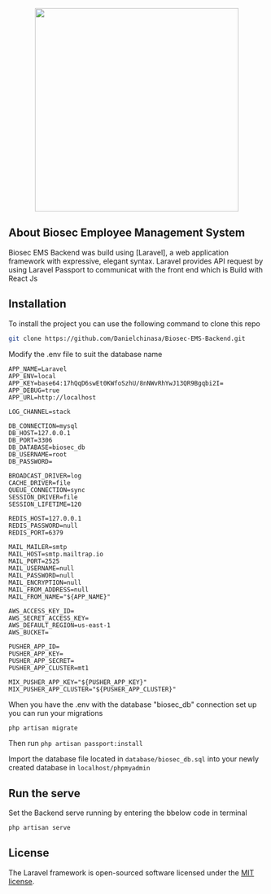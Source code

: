 <p align="center"><a href="https://laravel.com" target="_blank"><img src="https://raw.githubusercontent.com/laravel/art/master/logo-lockup/5%20SVG/2%20CMYK/1%20Full%20Color/laravel-logolockup-cmyk-red.svg" width="400"></a></p>

## About Biosec Employee Management System

Biosec EMS Backend was build using [Laravel], a web application framework with expressive, elegant syntax.
Laravel provides API request by using Laravel Passport to communicat with the front end which is Build with React Js

## Installation

To install the project you can use the following command to clone this repo

```bash
git clone https://github.com/Danielchinasa/Biosec-EMS-Backend.git
```

Modify the .env file to suit the database name

```
APP_NAME=Laravel
APP_ENV=local
APP_KEY=base64:17hQqD6swEt0KWfoSzhU/8nNWvRhYwJ13QR9Bgqbi2I=
APP_DEBUG=true
APP_URL=http://localhost

LOG_CHANNEL=stack

DB_CONNECTION=mysql
DB_HOST=127.0.0.1
DB_PORT=3306
DB_DATABASE=biosec_db
DB_USERNAME=root
DB_PASSWORD=

BROADCAST_DRIVER=log
CACHE_DRIVER=file
QUEUE_CONNECTION=sync
SESSION_DRIVER=file
SESSION_LIFETIME=120

REDIS_HOST=127.0.0.1
REDIS_PASSWORD=null
REDIS_PORT=6379

MAIL_MAILER=smtp
MAIL_HOST=smtp.mailtrap.io
MAIL_PORT=2525
MAIL_USERNAME=null
MAIL_PASSWORD=null
MAIL_ENCRYPTION=null
MAIL_FROM_ADDRESS=null
MAIL_FROM_NAME="${APP_NAME}"

AWS_ACCESS_KEY_ID=
AWS_SECRET_ACCESS_KEY=
AWS_DEFAULT_REGION=us-east-1
AWS_BUCKET=

PUSHER_APP_ID=
PUSHER_APP_KEY=
PUSHER_APP_SECRET=
PUSHER_APP_CLUSTER=mt1

MIX_PUSHER_APP_KEY="${PUSHER_APP_KEY}"
MIX_PUSHER_APP_CLUSTER="${PUSHER_APP_CLUSTER}"

```

When you have the .env with the database "biosec_db" connection set up you can run your migrations

```bash
php artisan migrate
```

Then run `php artisan passport:install`

Import the database file located in `database/biosec_db.sql` into your newly created database in `localhost/phpmyadmin`

## Run the serve

Set the Backend serve running by entering the bbelow code in terminal

```bash
php artisan serve
```

## License

The Laravel framework is open-sourced software licensed under the [MIT license](https://opensource.org/licenses/MIT).
